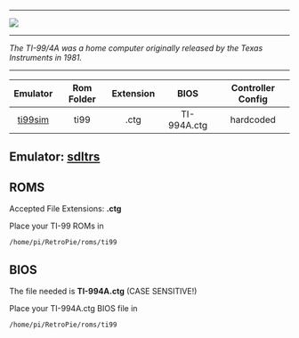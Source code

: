 ***
![](http://static.giantbomb.com/uploads/square_small/0/1992/1427020-logo.jpg)
***
_The TI-99/4A was a home computer originally released by the Texas Instruments in 1981._
*** 

| Emulator | Rom Folder | Extension | BIOS |  Controller Config |
| :---: | :---: | :---: | :---: | :---: |
| [ti99sim](http://www.mrousseau.org/programs/ti99sim/) | ti99  | .ctg | TI-994A.ctg | hardcoded |

## Emulator: [sdltrs](https://github.com/RetroPie/sdltrs)

## ROMS
Accepted File Extensions: **.ctg**

Place your TI-99 ROMs in
```
/home/pi/RetroPie/roms/ti99
```

## BIOS

The file needed is **TI-994A.ctg** (CASE SENSITIVE!)

Place your TI-994A.ctg BIOS file in
```
/home/pi/RetroPie/roms/ti99
```